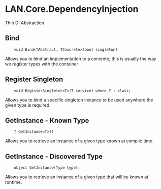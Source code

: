 LAN.Core.DependencyInjection
============================

Thin DI Abstraction

Bind
--------------------
		void Bind<TAbstract, TConcrete>(bool singleton)

Allows you to bind an implementation to a concrete, this is usually the way we register types with the container

Register Singleton
--------------------
		void RegisterSingleton<T>(T service) where T : class;

Allows you to bind a specific singleton instance to be used anywhere the given type is required.

GetInstance - Known Type
-------------------------
		T GetInstance<T>()

Allows you to retrieve an instance of a given type known at compile time.

GetInstance - Discovered Type
------------------------------
		object GetInstance(Type type);

Allows you to retrieve an instance of a given type that will be known at runtime.